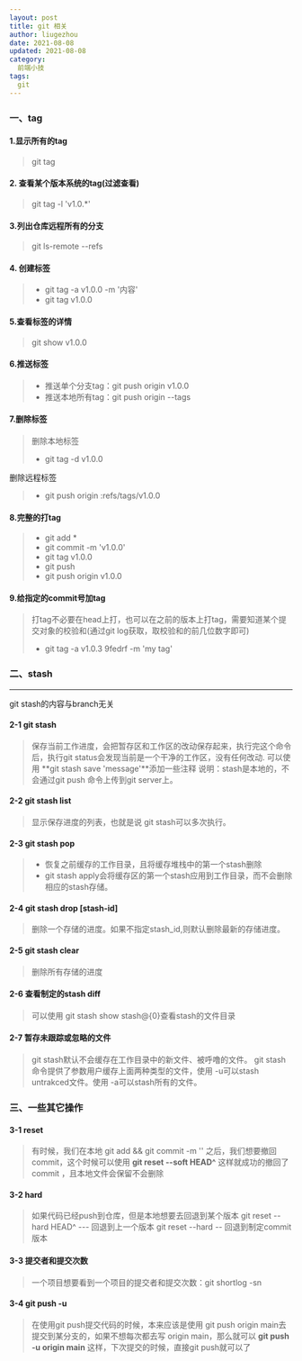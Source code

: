 ```yaml
---
layout: post
title: git 相关
author: liugezhou
date: 2021-08-08
updated: 2021-08-08
category: 
  前端小技
tags: 
  git
---
```


### 一、tag
#### 1.显示所有的tag
> git tag

#### 2. 查看某个版本系统的tag(过滤查看)
> git tag -l 'v1.0.*'

#### 3.列出仓库远程所有的分支
> git ls-remote --refs

#### 4. 创建标签
> - git tag -a v1.0.0 -m '内容'
> - git tag v1.0.0

#### 5.查看标签的详情
> git show v1.0.0

#### 6.推送标签
> - 推送单个分支tag：git push origin v1.0.0 
> - 推送本地所有tag：git push origin --tags

#### 7.删除标签
> 删除本地标签
> - git tag -d v1.0.0
> 
删除远程标签
> - git push origin :refs/tags/v1.0.0

#### 8.完整的打tag
> - git add *
> - git commit -m 'v1.0.0'
> - git tag v1.0.0
> - git push
> - git push origin v1.0.0

#### 9.给指定的commit号加tag
> 打tag不必要在head上打，也可以在之前的版本上打tag，需要知道某个提交对象的校验和(通过git log获取，取校验和的前几位数字即可)
> - git tag -a v1.0.3 9fedrf -m 'my tag'

### 二、stash

---

git stash的内容与branch无关
#### 2-1 git stash
> 保存当前工作进度，会把暂存区和工作区的改动保存起来，执行完这个命令后，执行git status会发现当前是一个干净的工作区，没有任何改动.
> 可以使用 **git stash save 'message'**添加一些注释
> 说明：stash是本地的，不会通过git push 命令上传到git server上。

#### 2-2 git stash list
> 显示保存进度的列表，也就是说  git stash可以多次执行。

#### 2-3 git stash pop
> - 恢复之前缓存的工作目录，且将缓存堆栈中的第一个stash删除
> - git stash apply会将缓存区的第一个stash应用到工作目录，而不会删除相应的stash存储。

#### 2-4 git stash drop [stash-id]
> 删除一个存储的进度。如果不指定stash_id,则默认删除最新的存储进度。

#### 2-5 git stash clear
> 删除所有存储的进度

#### 2-6 查看制定的stash diff
> 可以使用 git stash show stash@{0}查看stash的文件目录

#### 2-7 暂存未跟踪或忽略的文件
> git stash默认不会缓存在工作目录中的新文件、被呼噜的文件。
> git stash 命令提供了参数用户缓存上面两种类型的文件，使用 -u可以stash  untrakced文件。使用 -a可以stash所有的文件。


### 三、一些其它操作
#### 
#### 3-1 reset
> 有时候，我们在本地 git add && git commit -m '' 之后，我们想要撤回commit，这个时候可以使用
> **git reset --soft HEAD^**
> 这样就成功的撤回了commit ，且本地文件会保留不会删除

#### 3-2 hard
> 如果代码已经push到仓库，但是本地想要去回退到某个版本
> git reset --hard HEAD^ --- 回退到上一个版本
> git reset --hard <commitID> -- 回退到制定commit版本

#### 3-3 提交者和提交次数
> 一个项目想要看到一个项目的提交者和提交次数：git shortlog -sn

#### 3-4 git push -u
> 在使用git push提交代码的时候，本来应该是使用 git push origin main去提交到某分支的，如果不想每次都去写 origin main，那么就可以
> **git push -u origin main**
> 这样，下次提交的时候，直接git push就可以了



